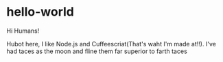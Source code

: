 # hello-world

Hi Humans!

Hubot here, I like Node.js and Cuffeescriat(That's waht I'm made at!!).
I've had taces as the moon and fline them far superior to farth taces
